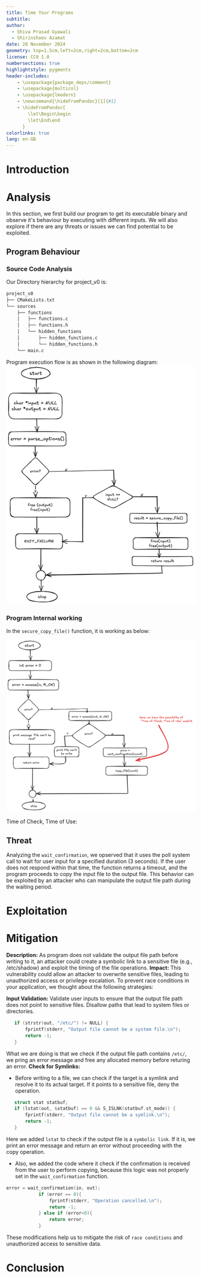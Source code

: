 ```yaml
---
title: Time Your Programs
subtitle:
author: 
  - Shiva Prasad Gyawali
  - Shirinshoev Azamat
date: 28 November 2024
geometry: top=1.5cm,left=2cm,right=2cm,bottom=2cm
license: CC0 1.0
numbersections: true
highlightstyle: pygments
header-includes:
    - \usepackage{package_deps/comment}
    - \usepackage{multicol}
    - \usepackage{lmodern}
    - \newcommand{\hideFromPandoc}[1]{#1}
    - \hideFromPandoc{
        \let\Begin\begin
        \let\End\end
      }
colorlinks: true
lang: en-GB
---
```



# Introduction


# Analysis
In this section, we first build our program to get its executable binary and observe it's behaviour by executing with different inputs. We will also explore if there are any threats or issues we can find potential to be exploited.

## Program Behaviour 
### Source Code Analysis
Our Directory hierarchy for project_v0 is:
```bash
project_v0
├── CMakeLists.txt
└── sources
    ├── functions
    │   ├── functions.c
    │   ├── functions.h
    │   └── hidden_functions
    │       ├── hidden_functions.c
    │       └── hidden_functions.h
    └── main.c
```
Program execution flow is as shown in the following diagram:
![Program Flowchart](./images/flowchart.png)

### Program Internal working
In the `secure_copy_file()` function, it is working as below:

![Secure copy function](./images/secure_copy.png)

Time of Check, Time of Use:
<!-- Here, since file permission
Race Condition -->
## Threat
Analyzing the `wait_confirmation`, we opserved that it uses the poll system call to wait for user input for a specified duration (3 seconds). If the user does not respond within that time, the function returns a timeout, and the program proceeds to copy the input file to the output file. This behavior can be exploited by an attacker who can manipulate the output file path during the waiting period.

# Exploitation

# Mitigation
**Description:** As program does not validate the output file path before writing to it, an attacker could create a symbolic link to a sensitive file (e.g., /etc/shadow) and exploit the timing of the file operations.
**Impact:**
This vulnerability could allow an attacker to overwrite sensitive files, leading to unauthorized access or privilege escalation. To prevent race conditions in your application, we thought about the following strategies:

**Input Validation:**
Validate user inputs to ensure that the output file path does not point to sensitive files. Disallow paths that lead to system files or directories.

```c
   if (strstr(out, "/etc/") != NULL) {
       fprintf(stderr, "Output file cannot be a system file.\n");
       return -1;
   }
```
What we are doing is that we check if the output file path contains `/etc/`, we pring an error message and free any allocated memory before returing an error. 
**Check for Symlinks:**
- Before writing to a file, we can check if the target is a symlink and resolve it to its actual target. If it points to a sensitive file, deny the operation.

```c 
   struct stat statbuf;
   if (lstat(out, &statbuf) == 0 && S_ISLNK(statbuf.st_mode)) {
       fprintf(stderr, "Output file cannot be a symlink.\n");
       return -1;
   }
```
Here we added `lstat` to check if the output file is a `symbolic link`. If it is, we print an error message and return an error without proceeding with the copy operation.
- Also, we added the code where it check if the confirmation is received from the user to perform copying, because this logic was not properly set in the `wait_confirmation` function. 
```c
error = wait_confirmation(in, out);
            if (error == 0){
                fprintf(stderr, "Operation cancelled.\n");
                return -1;
            } else if (error<0){
                return error;
            }
```
These modifications help us to mitigate the risk of `race conditions` and unauthorized access to sensitive data. 

# Conclusion




